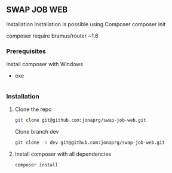 ## SWAP JOB WEB

Installation
Installation is possible using Composer
composer init

composer require bramus/router ~1.6

<!-- GETTING STARTED -->

### Prerequisites

Install composer with Windows 
* exe
  ```https://getcomposer.org/Composer-Setup.exe
  ```

### Installation

1. Clone the repo
   ```sh
   git clone git@github.com:jonaprg/swap-job-web.git
   ```
   Clone branch dev
   ```sh
   git clone -b dev git@github.com:jonaprg/swap-job-web.git
   ```
2. Install composer with all dependencies 
   ```sh
   composer install
   ```